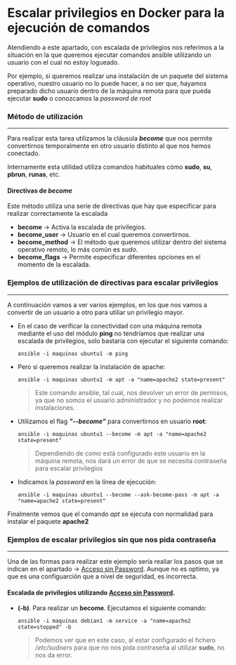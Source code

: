 # Escalar privilegios en Docker para la ejecución de comandos

Atendiendo a este apartado, con escalada de privilegios nos referimos a la situación en la que queremos ejecutar comandos ansible utilizando un usuario con el cual no estoy logueado. 

Por ejemplo, si queremos realizar una instalación de un paquete del sistema operativo, nuestro usuario no lo puede hacer, a no ser que, hayamos preparado dicho usuario dentro de la máquina remota para que pueda ejecutar **sudo** o conozcamos la *password de root* 

### Método de utilización
-----

Para realizar esta tarea utilizamos la cláusula ***become*** que nos permite convertirnos temporalmente en otro usuario distinto al que nos hemos conectado.

Internamente esta utilidad utiliza comandos habituales cómo **sudo**, **su**, **pbrun**, **runas**, etc.

#### Directivas de *become*

Este método utiliza una serie de directivas que hay que especificar para realizar correctamente la escalada

- **become** -> Activa la escalada de privilegios.
- **become_user** -> Usuario en el cual queremos convertirnos.
- **become_method** -> El método que queremos utilizar dentro del sistema operativo remoto, lo más común es *sudo*.
- **become_flags** -> Permite especificar diferentes opciones en el momento de la escalada. 

### Ejemplos de utilización de directivas para escalar privilegios
-----

A continuación vamos a ver varios ejemplos, en los que nos vamos a convertir de un usuario a otro para utiliar un privilegio mayor. 

- En el caso de verificar la conectividad con una máquina remota mediante el uso del módulo **ping** no tendríamos que realizar una escalada de privilegios, solo bastaría con ejecutar el siguiente comando:

    `ansible -i maquinas ubuntu1 -m ping`

- Pero si queremos realizar la instalación de apache:

    `ansible -i maquinas ubuntu1 -m apt -a "name=apache2 state=present"`

    > Este comando ansible, tal cual, nos devolver un error de permisos, ya que no somos el usuario administrador y no podemos realizar instalaciones. 

- Utilizamos el flag ***"--become"*** para convertirnos en usuario **root**:

    `ansible -i maquinas ubuntu1 --become -m apt -a "name=apache2 state=present"`

    > Dependiendo de como está configurado este usuario en la máquina remota, nos dará un error de que se necesita contraseña para escalar privilegios

- Indicamos la *password* en la línea de ejecución:

    `ansible -i maquinas ubuntu1 --become --ask-become-pass -m apt -a "name=apache2 state=present"`

Finalmente vemos que el comando *apt* se ejecuta con normalidad para instalar el paquete **apache2**

### Ejemplos de escalar privilegios sin que nos pida contraseña
-----
 
Una de las formas para realizar este ejemplo sería realiar los pasos que se indican en el apartado -> [Acceso sin Password](../02_Entornos_gestionados/03_acceso_sin_password.md). 
Aunque no es optimo, ya que es una configuarción que a nivel de seguridad, es incorrecta. 

#### Escalada de privilegios utilizando [Acceso sin Password](../02_Entornos_gestionados/03_acceso_sin_password.md). 

- **(-b)**. Para realizar un **become**. Ejecutamos el siguiente comando:

    `ansible -i maquinas debian1 -m service -a "name=apache2 state=stopped" -b`

    > Podemos ver que en este caso, al estar configurado el fichero */etc/sudoers* para que no nos pida contraseña al utilizar **sudo**, no nos da error.

